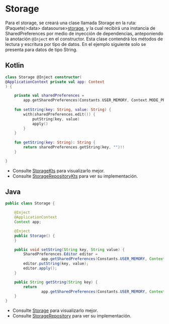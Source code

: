 # Storage

Para el storage, se creará una clase llamada Storage en la ruta: (Paquete)>data>
datasourse>[storage](../data/datasource/storage), y la cual recibirá una instancia de SharedPreferences por medio de
inyección de dependencias, anteponiendo la anotación `@Inject` en el constructor. Esta clase contendrá los métodos de
lectura y escritura por tipo de datos. En el ejemplo siguiente solo se presenta para datos de tipo String.

## Kotlin
```kotlin
class Storage @Inject constructor(
@ApplicationContext private val app: Context
) {

    private val sharedPreferences = 
        app.getSharedPreferences(Constants.USER_MEMORY, Context.MODE_PRIVATE) 
 
    fun setString(key: String, value: String) { 
        with(sharedPreferences.edit()) { 
            putString(key, value) 
            apply() 
        } 
    } 
 
    fun getString(key: String): String { 
        return sharedPreferences.getString(key, "")!! 
    } 

}
```
- Consulte [StorageKts](../data/datasource/storage/StorageKts.kt) para visualizarlo mejor.
- Consulte [StorageRepositoryKts](../domain/StorageRepositoryKts.kt) para ver su implementación.

## Java
```java
public class Storage {

    @Inject
    @ApplicationContext
    Context app;

    @Inject
    public Storage() {
    }

    public void setString(String key, String value) {
        SharedPreferences.Editor editor =
                app.getSharedPreferences(Constants.USER_MEMORY, Context.MODE_PRIVATE).edit();
        editor.putString(key, value);
        editor.apply();
    }

    public String getString(String key) {
        return
                app.getSharedPreferences(Constants.USER_MEMORY, Context.MODE_PRIVATE).getString(key, "");
    }
}
```
- Consulte [Storage](../data/datasource/storage/Storage.java) para visualizarlo mejor.
- Consulte [StorageRepository](../domain/StorageRepository.java) para ver su implementación.